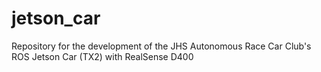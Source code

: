 # jetson_car
Repository for the development of the JHS Autonomous Race Car Club's ROS  Jetson Car (TX2) with RealSense D400
